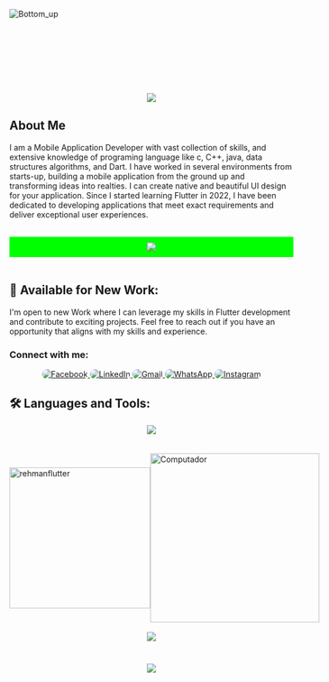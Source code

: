 

![Bottom_up](https://github.com/user-attachments/assets/4da6977a-113b-4fab-b853-eb496dd8cedd)<svg xmlns="http://www.w3.org/2000/svg" xmlns:xlink="http://www.w3.org/1999/xlink" style="z-index:1;position:relative" width="854" height="200" viewBox="0 0 854 200">
 
<div align="center">
    <img src="https://readme-typing-svg.herokuapp.com/?font=Righteous&size=35&color=199A8E&center=true&vCenter=true&width=500&height=70&duration=4000&lines=Hi+There!+👋;+I'm+Maria!+🥰;" />
</div>


## About Me 

I am a Mobile Application Developer with vast collection of skills, and extensive knowledge of programing language like c, C++, java, data structures algorithms, and Dart. I have worked in several environments from starts-up, building a mobile application from the ground up and transforming ideas into realties. I can create native and beautiful UI design for your application.
Since I started learning Flutter in 2022, I have been dedicated to developing applications that meet exact  requirements and deliver exceptional user experiences.


<br>
<div align="center" style="background-color: #00FF00; padding: 10px;">
    <img src="https://user-images.githubusercontent.com/73097560/115834477-dbab4500-a447-11eb-908a-139a6edaec5c.gif" />
</div>
<br>


## 🌟 Available for New Work:
I'm open to new Work where I can leverage my skills in Flutter development and contribute to exciting projects. Feel free to reach out if you have an opportunity that aligns with my skills and experience.



<h3 align="left">Connect with me:</h3>
<p align="left">

<div align="center">
    <a href="https://www.facebook.com/profile.php?id=61558101830341" target="_blank">
        <img src="https://img.shields.io/badge/Facebook-1877F2?style=for-the-badge&logo=facebook&logoColor=white" alt="Facebook" style="border-radius: 50px;">
    </a>
    <a href="https://www.linkedin.com/in/rehmanflutter/" target="_blank">
        <img src="https://img.shields.io/badge/LinkedIn-0077B5?style=for-the-badge&logo=linkedin&logoColor=white" alt="LinkedIn" style="border-radius: 70px;">
    </a>
    <a href="mailto:rehmanflutter1@gmail.com">
        <img src="https://img.shields.io/badge/Gmail-red?style=for-the-badge&logo=gmail&logoColor=white" alt="Gmail" style="border-radius: 20px;">
    </a>
    <a href="https://wa.me/03176484514" target="_blank">
        <img src="https://img.shields.io/badge/WhatsApp-25D366?style=for-the-badge&logo=whatsapp&logoColor=white" alt="WhatsApp" style="border-radius: 20px;">
    </a>
    <a href="https://www.instagram.com/rehmanflutter/" target="_blank">
        <img src="https://img.shields.io/badge/Instagram-E4405F?style=for-the-badge&logo=instagram&logoColor=white" alt="Instagram" style="border-radius: 20px;">
    </a>
</div>









## 🛠 Languages and Tools:
<div align="center">
    <img src="https://skillicons.dev/icons?i=flutter,dart,firebase,git,github,androidstudio,vscode,figma,xd,postman,java,js,c,cplusplus" /><br><br><br>
</div>



<div style="display: flex; justify-content: space-evenly; align-items: center;">
  <img src="https://github-readme-stats.vercel.app/api/top-langs?username=rehmanflutter&show_icons=true&locale=en&layout=compact" alt="rehmanflutter" style="width: 250px; height: 250px;">
  <img src="https://raw.githubusercontent.com/MicaelliMedeiros/micaellimedeiros/master/image/computer-illustration.png" alt="Computador" style="width: 300px; height: 300px;">
  <!--   <img src="https://github-readme-stats.vercel.app/api?username=rehmanflutter&show_icons=true&locale=en" alt="rehmanflutter" style="width: 250px; height: 250px;"> -->

 
</div>





<br>
<div align="center">
    <img src="https://user-images.githubusercontent.com/73097560/115834477-dbab4500-a447-11eb-908a-139a6edaec5c.gif" />
</div>
<br>

<h3 align="center">
    <img src="https://readme-typing-svg.herokuapp.com/?font=Righteous&size=25&color=199A8E&center=true&vCenter=true&width=500&height=70&duration=4000&lines=Thanks+for+visiting!+❤️;+Shoot+me+a+message+on+Linkedin!;I'm+Long+Life+Learner">
</h3>

<br/>
<!--



Here are some ideas to get you started:

- 🔭 I’m currently working on ...
- 🌱 I’m currently learning ...
- 👯 I’m looking to collaborate on ...
- 🤔 I’m looking for help with ...
- 💬 Ask me about ...
- 📫 How to reach me: ...
- 😄 Pronouns: ...
- ⚡ Fun fact: ...
-->
